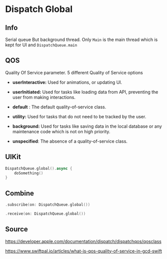 # Dispatch Global

## Info

Serial queue
But background thread.
Only `Main` is the main thread which is kept for UI and `DispatchQueue.main`


## QOS 
Quality Of Service parameter.
5 different Quality of Service options

-   **userInteractive:** Used for animations, or updating UI.
    
-   **userInitiated:** Used for tasks like loading data from API, preventing the user from making interactions.

-  **default** : The default quality-of-service class.
-   **utility:** Used for tasks that do not need to be tracked by the user.
    
-   **background:** Used for tasks like saving data in the local database or any maintenance code which is not on high priority.
-   **unspecified**: The absence of a quality-of-service class.

## UIKit
```swift
DispatchQueue.global().async {
	doSomething()
}
```


## Combine
```swift
.subscribe(on: DispatchQueue.global())

.receive(on: DispatchQueue.global())
```



## Source

https://developer.apple.com/documentation/dispatch/dispatchqos/qosclass

https://www.swiftpal.io/articles/what-is-qos-quality-of-service-in-gcd-swift